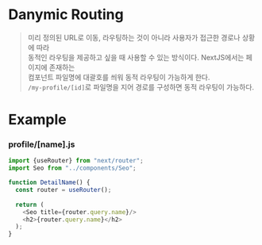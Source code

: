 # Danymic Routing
> 미리 정의된 URL로 이동, 라우팅하는 것이 아니라 사용자가 접근한 경로나 상황에 따라  
> 동적인 라우팅을 제공하고 싶을 때 사용할 수 있는 방식이다.
> NextJS에서는 페이지에 존재하는  
> 컴포넌트 파일명에 대괄호를 씌워 동적 라우팅이 가능하게 한다.  
> `/my-profile/[id]`로 파일명을 지어 경로를 구성하면 동적 라우팅이 가능하다.

# Example

### profile/[name].js
```js
import {useRouter} from "next/router";
import Seo from "../components/Seo";

function DetailName() {
  const router = useRouter();
  
  return (
    <Seo title={router.query.name}/>
    <h2>{router.query.name}</h2>  
  );
}
```
